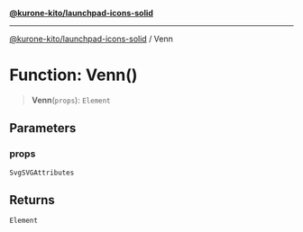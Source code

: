 [**@kurone-kito/launchpad-icons-solid**](../README.md)

***

[@kurone-kito/launchpad-icons-solid](../globals.md) / Venn

# Function: Venn()

> **Venn**(`props`): `Element`

## Parameters

### props

`SvgSVGAttributes`

## Returns

`Element`
